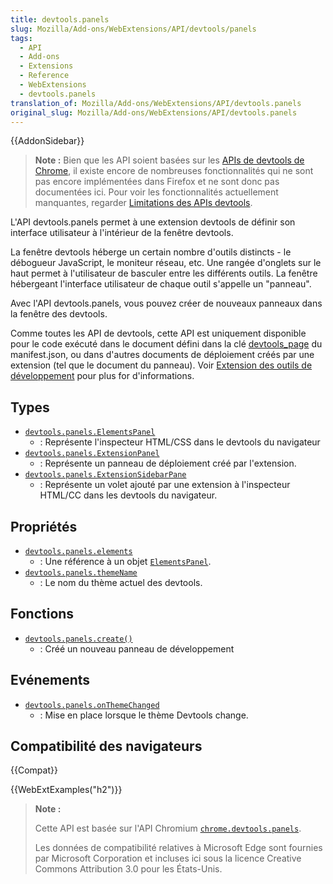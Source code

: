```yaml
---
title: devtools.panels
slug: Mozilla/Add-ons/WebExtensions/API/devtools/panels
tags:
  - API
  - Add-ons
  - Extensions
  - Reference
  - WebExtensions
  - devtools.panels
translation_of: Mozilla/Add-ons/WebExtensions/API/devtools.panels
original_slug: Mozilla/Add-ons/WebExtensions/API/devtools.panels
---
```


{{AddonSidebar}}

> **Note :** Bien que les API soient basées sur les [APIs de devtools de Chrome](https://developer.chrome.com/extensions/devtools), il existe encore de nombreuses fonctionnalités qui ne sont pas encore implémentées dans Firefox et ne sont donc pas documentées ici. Pour voir les fonctionnalités actuellement manquantes, regarder [Limitations des APIs devtools](/fr/Add-ons/WebExtensions/Using_the_devtools_APIs#Limitations_of_the_devtools_APIs).

L'API devtools.panels permet à une extension devtools de définir son interface utilisateur à l'intérieur de la fenêtre devtools.

La fenêtre devtools héberge un certain nombre d'outils distincts - le débogueur JavaScript, le moniteur réseau, etc. Une rangée d'onglets sur le haut permet à l'utilisateur de basculer entre les différents outils. La fenêtre hébergeant l'interface utilisateur de chaque outil s'appelle un "panneau".

Avec l'API devtools.panels, vous pouvez créer de nouveaux panneaux dans la fenêtre des devtools.

Comme toutes les API de devtools, cette API est uniquement disponible pour le code exécuté dans le document défini dans la clé [devtools_page](/fr/Add-ons/WebExtensions/manifest.json/devtools_page) du manifest.json, ou dans d'autres documents de déploiement créés par une extension (tel que le document du panneau). Voir [Extension des outils de développement](/fr/Add-ons/WebExtensions/Extending_the_developer_tools) pour plus for d'informations.

## Types

- [`devtools.panels.ElementsPanel`](/fr/Add-ons/WebExtensions/API/devtools.panels/ElementsPanel)
  - : Représente l'inspecteur HTML/CSS dans le devtools du navigateur
- [`devtools.panels.ExtensionPanel`](/fr/Add-ons/WebExtensions/API/devtools.panels/ExtensionPanel)
  - : Représente un panneau de déploiement créé par l'extension.
- [`devtools.panels.ExtensionSidebarPane`](/fr/Add-ons/WebExtensions/API/devtools.panels/ExtensionSidebarPane)
  - : Représente un volet ajouté par une extension à l'inspecteur HTML/CC dans les devtools du navigateur.

## Propriétés

- [`devtools.panels.elements`](/fr/Add-ons/WebExtensions/API/devtools.panels/elements)
  - : Une référence à un objet [`ElementsPanel`](/fr/Add-ons/WebExtensions/API/devtools.panels/ElementsPanel).
- [`devtools.panels.themeName`](/fr/Add-ons/WebExtensions/API/devtools.panels/themeName)
  - : Le nom du thème actuel des devtools.

## Fonctions

- [`devtools.panels.create()`](/fr/Add-ons/WebExtensions/API/devtools.panels/create)
  - : Créé un nouveau panneau de développement

## Evénements

- [`devtools.panels.onThemeChanged`](/fr/Add-ons/WebExtensions/API/devtools.panels/onThemeChanged)
  - : Mise en place lorsque le thème Devtools change.

## Compatibilité des navigateurs

{{Compat}}

{{WebExtExamples("h2")}}

> **Note :**
>
> Cette API est basée sur l'API Chromium [`chrome.devtools.panels`](https://developer.chrome.com/extensions/devtools_panels).
>
> Les données de compatibilité relatives à Microsoft Edge sont fournies par Microsoft Corporation et incluses ici sous la licence Creative Commons Attribution 3.0 pour les États-Unis.

<!--
// Copyright 2015 The Chromium Authors. All rights reserved.
//
// Redistribution and use in source and binary forms, with or without
// modification, are permitted provided that the following conditions are
// met:
//
//    * Redistributions of source code must retain the above copyright
// notice, this list of conditions and the following disclaimer.
//    * Redistributions in binary form must reproduce the above
// copyright notice, this list of conditions and the following disclaimer
// in the documentation and/or other materials provided with the
// distribution.
//    * Neither the name of Google Inc. nor the names of its
// contributors may be used to endorse or promote products derived from
// this software without specific prior written permission.
//
// THIS SOFTWARE IS PROVIDED BY THE COPYRIGHT HOLDERS AND CONTRIBUTORS
// "AS IS" AND ANY EXPRESS OR IMPLIED WARRANTIES, INCLUDING, BUT NOT
// LIMITED TO, THE IMPLIED WARRANTIES OF MERCHANTABILITY AND FITNESS FOR
// A PARTICULAR PURPOSE ARE DISCLAIMED. IN NO EVENT SHALL THE COPYRIGHT
// OWNER OR CONTRIBUTORS BE LIABLE FOR ANY DIRECT, INDIRECT, INCIDENTAL,
// SPECIAL, EXEMPLARY, OR CONSEQUENTIAL DAMAGES (INCLUDING, BUT NOT
// LIMITED TO, PROCUREMENT OF SUBSTITUTE GOODS OR SERVICES; LOSS OF USE,
// DATA, OR PROFITS; OR BUSINESS INTERRUPTION) HOWEVER CAUSED AND ON ANY
// THEORY OF LIABILITY, WHETHER IN CONTRACT, STRICT LIABILITY, OR TORT
// (INCLUDING NEGLIGENCE OR OTHERWISE) ARISING IN ANY WAY OUT OF THE USE
// OF THIS SOFTWARE, EVEN IF ADVISED OF THE POSSIBILITY OF SUCH DAMAGE.
-->

